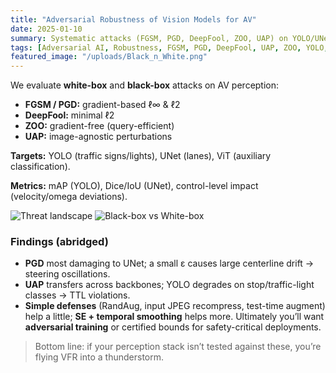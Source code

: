 ```yaml
---
title: "Adversarial Robustness of Vision Models for AV"
date: 2025-01-10
summary: Systematic attacks (FGSM, PGD, DeepFool, ZOO, UAP) on YOLO/UNet/Vision-Transformer perception with stress tests relevant to driving.
tags: [Adversarial AI, Robustness, FGSM, PGD, DeepFool, UAP, ZOO, YOLO, UNet, ViT]
featured_image: "/uploads/Black_n_White.png"
---
```

We evaluate **white-box** and **black-box** attacks on AV perception:

- **FGSM / PGD:** gradient-based ℓ∞ & ℓ2  
- **DeepFool:** minimal ℓ2  
- **ZOO:** gradient-free (query-efficient)  
- **UAP:** image-agnostic perturbations

**Targets:** YOLO (traffic signs/lights), UNet (lanes), ViT (auxiliary classification).

**Metrics:** mAP (YOLO), Dice/IoU (UNet), control-level impact (velocity/omega deviations).

![Threat landscape](/uploads/Black_n_White.png)
![Black-box vs White-box](/uploads/BW.png)

### Findings (abridged)
- **PGD** most damaging to UNet; a small ε causes large centerline drift → steering oscillations.
- **UAP** transfers across backbones; YOLO degrades on stop/traffic-light classes → TTL violations.
- **Simple defenses** (RandAug, input JPEG recompress, test-time augment) help a little; **SE + temporal smoothing** helps more. Ultimately you’ll want **adversarial training** or certified bounds for safety-critical deployments.

> Bottom line: if your perception stack isn’t tested against these, you’re flying VFR into a thunderstorm.
